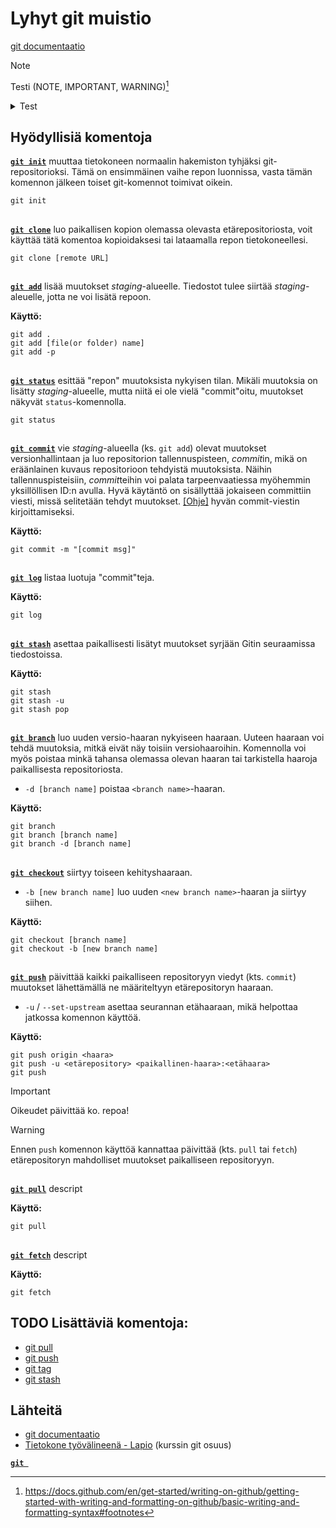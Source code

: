 # Lyhyt git muistio
[git documentaatio](https://git-scm.com/docs/)

> [!NOTE]
> Testi
> (NOTE, IMPORTANT, WARNING)[^1]

<details>
  <summary>Test</summary>
  Spoiler text
</details>


## Hyödyllisiä komentoja

**[`git init`](https://git-scm.com/docs/git-init)** muuttaa tietokoneen normaalin hakemiston tyhjäksi git-repositorioksi. Tämä on ensimmäinen vaihe repon luonnissa, vasta tämän komennon jälkeen toiset git-komennot toimivat oikein.

```
git init
```
##

**[`git clone`](https://git-scm.com/docs/git-clone)** luo paikallisen kopion olemassa olevasta etärepositoriosta, voit käyttää tätä komentoa kopioidaksesi tai lataamalla repon tietokoneellesi.

```
git clone [remote URL]
```
##

**[`git add`](https://git-scm.com/docs/git-add)** lisää muutokset *staging*-alueelle. Tiedostot tulee siirtää *staging*-aleuelle, jotta ne voi lisätä repoon.
  
**Käyttö:**
```
git add .
git add [file(or folder) name]
git add -p
```
##

**[`git status`](https://git-scm.com/docs/git-status)** esittää "repon" muutoksista nykyisen tilan. Mikäli muutoksia on lisätty *staging*-alueelle, mutta niitä ei ole vielä "commit"oitu, muutokset näkyvät `status`-komennolla. 

```
git status
```
##

**[`git commit`](https://git-scm.com/docs/git-commit)** vie *staging*-alueella (ks. `git add`) olevat muutokset versionhallintaan ja luo repositorion tallennuspisteen, *commit*in, mikä on eräänlainen kuvaus repositorioon tehdyistä muutoksista. Näihin tallennuspisteisiin, *commit*teihin voi palata tarpeenvaatiessa myöhemmin yksillöllisen ID:n avulla. Hyvä käytäntö on sisällyttää jokaiseen committiin viesti, missä selitetään tehdyt muutokset. [[Ohje]](https://github.com/erlang/otp/wiki/writing-good-commit-messages) hyvän commit-viestin kirjoittamiseksi.

**Käyttö:**
```
git commit -m "[commit msg]"
```
##

**[`git log`](https://git-scm.com/docs/git-log)** listaa luotuja "commit"teja.

**Käyttö:**
```
git log
```

##

**[`git stash`](https://git-scm.com/docs/stash)** asettaa paikallisesti lisätyt muutokset syrjään Gitin seuraamissa tiedostoissa.

**Käyttö:**
```
git stash
git stash -u
git stash pop
```

##

**[`git branch`](https://git-scm.com/docs/git-branch)** luo uuden versio-haaran nykyiseen haaraan. Uuteen haaraan voi tehdä muutoksia, mitkä eivät näy toisiin versiohaaroihin. Komennolla voi myös poistaa minkä tahansa olemassa olevan haaran tai tarkistella haaroja paikallisesta repositoriosta.

* `-d [branch name]` poistaa `<branch name>`-haaran.

**Käyttö:**
```
git branch
git branch [branch name]
git branch -d [branch name]
```
##

**[`git checkout`](https://git-scm.com/docs/git-checkout)** siirtyy toiseen kehityshaaraan.

* `-b [new branch name]` luo uuden `<new branch name>`-haaran ja siirtyy siihen.

**Käyttö:**
```
git checkout [branch name]
git checkout -b [new branch name]
```

##

**[`git push`](https://git-scm.com/docs/)** päivittää kaikki paikalliseen repositoryyn viedyt (kts. `commit`) muutokset lähettämällä ne määriteltyyn etärepositoryn haaraan. 

* `-u` / `--set-upstream` asettaa seurannan etähaaraan, mikä helpottaa jatkossa komennon käyttöä.


**Käyttö:**
```
git push origin <haara>
git push -u <etärepository> <paikallinen-haara>:<etähaara>
git push
```

> [!IMPORTANT]
> Oikeudet päivittää ko. repoa!

> [!WARNING]
> Ennen `push` komennon käyttöä kannattaa päivittää (kts. `pull` tai `fetch`) etärepositoryn mahdolliset muutokset paikalliseen repositoryyn.


##

**[`git pull`](https://git-scm.com/docs/)** descript

**Käyttö:**
```
git pull
```


##

**[`git fetch`](https://git-scm.com/docs/)** descript

**Käyttö:**
```
git fetch
```

## TODO Lisättäviä komentoja:
- [git pull](https://git-scm.com/docs/git-pull)
- [git push](https://git-scm.com/docs/git-push)
- [git tag]()
- [git stash]() 

## Lähteitä
- [git documentaatio](https://git-scm.com/docs/)
- [Tietokone työvälineenä - Lapio](https://tkt-lapio.github.io/git/) (kurssin git osuus)

<link https://dzone.com/articles/top-20-git-commands-with-examples>
<link https://vm.utu.fi/document/fi_pieni-git-opas.pdf>

 **[`git `]()**

[^1]: https://docs.github.com/en/get-started/writing-on-github/getting-started-with-writing-and-formatting-on-github/basic-writing-and-formatting-syntax#footnotes
